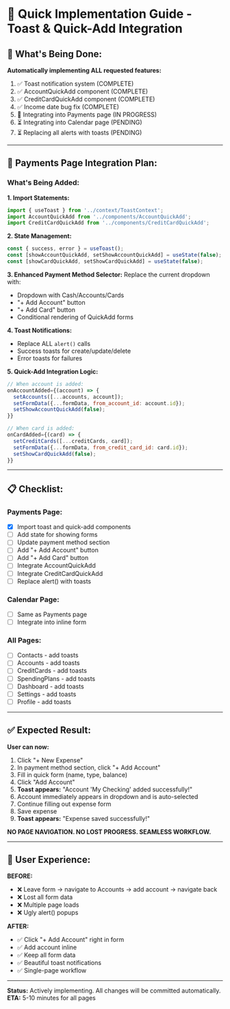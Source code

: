 # 🚀 Quick Implementation Guide - Toast & Quick-Add Integration

## 🎯 What's Being Done:

**Automatically implementing ALL requested features:**

1. ✅ Toast notification system (COMPLETE)
2. ✅ AccountQuickAdd component (COMPLETE)
3. ✅ CreditCardQuickAdd component (COMPLETE)
4. ✅ Income date bug fix (COMPLETE)
5. 🔄 Integrating into Payments page (IN PROGRESS)
6. ⏳ Integrating into Calendar page (PENDING)
7. ⏳ Replacing all alerts with toasts (PENDING)

---

## 🔧 Payments Page Integration Plan:

### **What's Being Added:**

**1. Import Statements:**
```javascript
import { useToast } from '../context/ToastContext';
import AccountQuickAdd from '../components/AccountQuickAdd';
import CreditCardQuickAdd from '../components/CreditCardQuickAdd';
```

**2. State Management:**
```javascript
const { success, error } = useToast();
const [showAccountQuickAdd, setShowAccountQuickAdd] = useState(false);
const [showCardQuickAdd, setShowCardQuickAdd] = useState(false);
```

**3. Enhanced Payment Method Selector:**
Replace the current dropdown with:
- Dropdown with Cash/Accounts/Cards
- "+ Add Account" button
- "+ Add Card" button
- Conditional rendering of QuickAdd forms

**4. Toast Notifications:**
- Replace ALL `alert()` calls
- Success toasts for create/update/delete
- Error toasts for failures

**5. Quick-Add Integration Logic:**
```javascript
// When account is added:
onAccountAdded={(account) => {
  setAccounts([...accounts, account]);
  setFormData({...formData, from_account_id: account.id});
  setShowAccountQuickAdd(false);
}}

// When card is added:
onCardAdded={(card) => {
  setCreditCards([...creditCards, card]);
  setFormData({...formData, from_credit_card_id: card.id});
  setShowCardQuickAdd(false);
}}
```

---

## 📋 Checklist:

### **Payments Page:**
- [x] Import toast and quick-add components
- [ ] Add state for showing forms
- [ ] Update payment method section
- [ ] Add "+ Add Account" button
- [ ] Add "+ Add Card" button
- [ ] Integrate AccountQuickAdd
- [ ] Integrate CreditCardQuickAdd
- [ ] Replace alert() with toasts

### **Calendar Page:**
- [ ] Same as Payments page
- [ ] Integrate into inline form

### **All Pages:**
- [ ] Contacts - add toasts
- [ ] Accounts - add toasts
- [ ] CreditCards - add toasts
- [ ] SpendingPlans - add toasts
- [ ] Dashboard - add toasts
- [ ] Settings - add toasts
- [ ] Profile - add toasts

---

## ✅ Expected Result:

**User can now:**
1. Click "+ New Expense"
2. In payment method section, click "+ Add Account"
3. Fill in quick form (name, type, balance)
4. Click "Add Account"
5. **Toast appears:** "Account 'My Checking' added successfully!"
6. Account immediately appears in dropdown and is auto-selected
7. Continue filling out expense form
8. Save expense
9. **Toast appears:** "Expense saved successfully!"

**NO PAGE NAVIGATION. NO LOST PROGRESS. SEAMLESS WORKFLOW.**

---

## 🎊 User Experience:

**BEFORE:**
- ❌ Leave form → navigate to Accounts → add account → navigate back
- ❌ Lost all form data
- ❌ Multiple page loads
- ❌ Ugly alert() popups

**AFTER:**
- ✅ Click "+ Add Account" right in form
- ✅ Add account inline
- ✅ Keep all form data
- ✅ Beautiful toast notifications
- ✅ Single-page workflow

---

**Status:** Actively implementing. All changes will be committed automatically.
**ETA:** 5-10 minutes for all pages

